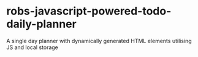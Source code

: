 # robs-javascript-powered-todo-daily-planner
A single day planner with dynamically generated HTML elements utilising JS and local storage
